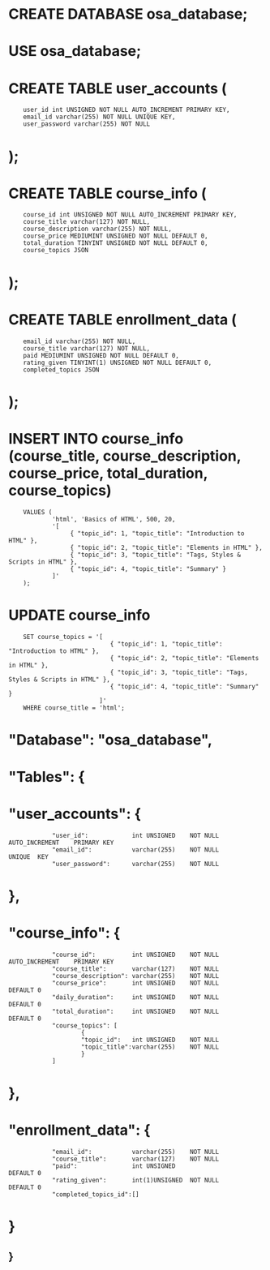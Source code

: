 #   CREATE DATABASE osa_database;
#   USE osa_database;
#   CREATE TABLE user_accounts (
        user_id int UNSIGNED NOT NULL AUTO_INCREMENT PRIMARY KEY,
        email_id varchar(255) NOT NULL UNIQUE KEY,
        user_password varchar(255) NOT NULL
#   );
#   CREATE TABLE course_info (
        course_id int UNSIGNED NOT NULL AUTO_INCREMENT PRIMARY KEY,
        course_title varchar(127) NOT NULL,
        course_description varchar(255) NOT NULL,
        course_price MEDIUMINT UNSIGNED NOT NULL DEFAULT 0,
        total_duration TINYINT UNSIGNED NOT NULL DEFAULT 0,
        course_topics JSON
#   );
#   CREATE TABLE enrollment_data (
        email_id varchar(255) NOT NULL,
        course_title varchar(127) NOT NULL,
        paid MEDIUMINT UNSIGNED NOT NULL DEFAULT 0,
        rating_given TINYINT(1) UNSIGNED NOT NULL DEFAULT 0,
        completed_topics JSON
#   );

#   INSERT INTO course_info (course_title,  course_description, course_price, total_duration, course_topics)
        VALUES (
                'html', 'Basics of HTML', 500, 20,
                '[
                     { "topic_id": 1, "topic_title": "Introduction to HTML" },
                     { "topic_id": 2, "topic_title": "Elements in HTML" },
                     { "topic_id": 3, "topic_title": "Tags, Styles & Scripts in HTML" },
                     { "topic_id": 4, "topic_title": "Summary" }
                ]'
        );

#   UPDATE course_info
        SET course_topics = '[
                                { "topic_id": 1, "topic_title": "Introduction to HTML" },
                                { "topic_id": 2, "topic_title": "Elements in HTML" },
                                { "topic_id": 3, "topic_title": "Tags, Styles & Scripts in HTML" },
                                { "topic_id": 4, "topic_title": "Summary" }
                             ]'
        WHERE course_title = 'html';

######

#  "Database": "osa_database",
#  "Tables": {
#      "user_accounts": {
                "user_id":            int UNSIGNED    NOT NULL    AUTO_INCREMENT    PRIMARY KEY
                "email_id":           varchar(255)    NOT NULL                      UNIQUE  KEY
                "user_password":      varchar(255)    NOT NULL
#       },
#       "course_info": {
                "course_id":          int UNSIGNED    NOT NULL    AUTO_INCREMENT    PRIMARY KEY
                "course_title":       varchar(127)    NOT NULL
                "course_description": varchar(255)    NOT NULL
                "course_price":       int UNSIGNED    NOT NULL                      DEFAULT 0
                "daily_duration":     int UNSIGNED    NOT NULL                      DEFAULT 0
                "total_duration":     int UNSIGNED    NOT NULL                      DEFAULT 0
                "course_topics": [
                        {
                        "topic_id":   int UNSIGNED    NOT NULL
                        "topic_title":varchar(255)    NOT NULL
                        }
                ]
#       },
#       "enrollment_data": {
                "email_id":           varchar(255)    NOT NULL
                "course_title":       varchar(127)    NOT NULL
                "paid":               int UNSIGNED                                  DEFAULT 0
                "rating_given":       int(1)UNSIGNED  NOT NULL                      DEFAULT 0
                "completed_topics_id":[]
#       }
##  }
